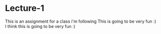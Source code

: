 # Lecture-1
This is an assignment for a class i'm following 
This is going to be very fun :) 
I think this is going to be very fun :) 
